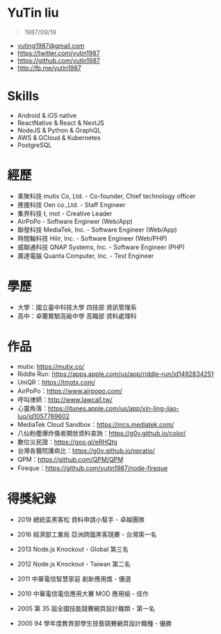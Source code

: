 # YuTin liu

> 1987/09/19

- yuting1987@gmail.com
- https://twitter.com/yutin1987
- https://github.com/yutin1987
- http://fb.me/yutin1987

# Skills

- Android & iOS native
- ReactNative & React & NextJS
- NodeJS & Python & GraphQL
- AWS & GCloud & Kubernetes
- PostgreSQL

# 經歷
- 乘聚科技 mutix Co, Ltd. - Co-founder, Chief technology officer
- 應援科技 Oen co.,Ltd. - Staff Engineer
- 集界科技 t, mot - Creative Leader
- AirPoPo - Software Engineer (Web/App)
- 聯發科技 MediaTek, Inc. - Software Engineer (Web/App)
- 時間軸科技 Hiiir, Inc. - Software Engineer (Web/PHP)
- 威聯通科技 QNAP Systems, Inc. - Software Engineer (PHP)
- 廣達電腦 Quanta Computer, Inc. - Test Engineer

# 學歷

- 大學：國立臺中科技大學 四技部 資訊管理系
- 高中：卓蘭實驗高級中學 高職部 資料處理科

# 作品

- mutix: https://mutix.co/
- Riddle Run: https://apps.apple.com/us/app/riddle-run/id1492834251
- UniQR：https://tmotx.com/
- AirPoPo：https://www.airpopo.com/
- 呼叫律師：http://www.lawcall.tw/
- 心靈角落：https://itunes.apple.com/us/app/xin-ling-jiao-luo/id1057769602
- MediaTek Cloud Sandbox：https://mcs.mediatek.com/
- 八仙粉塵爆炸傷者開放資料查詢：https://g0v.github.io/color/
- 數位災民證：https://goo.gl/eRHQtg
- 台灣各醫院護病比：https://g0v.github.io/npratio/
- QPM：https://github.com/QPM/QPM
- Fireque：https://github.com/yutin1987/node-fireque


# 得獎紀錄

- 2019 總統盃黑客松 資料申請小幫手 - 卓越團隊

- 2016 經濟部工業局 亞洲跨國黑客競賽 - 台灣第一名

- 2013 Node.js Knockout - Global 第三名

- 2012 Node.js Knockout - Taiwan 第二名

- 2011 中華電信智慧家庭 創新應用獎 - 優選

- 2010 中華電信電信應用大賽 MOD 應用組 - 佳作

- 2005 第 35 屆全國技能競賽網頁設計職類 - 第一名

- 2005 94 學年度教育部學生技藝競賽網頁設計職種 - 優勝

